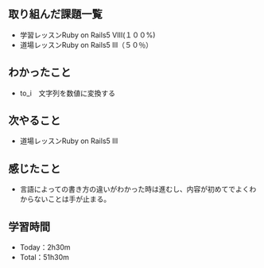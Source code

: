 ## 取り組んだ課題一覧
- 学習レッスンRuby on Rails5 Ⅷ(１００%)
- 道場レッスンRuby on Rails5 Ⅲ（５０％）
## わかったこと
- to_i　文字列を数値に変換する
## 次やること
- 道場レッスンRuby on Rails5 Ⅲ
## 感じたこと
- 言語によっての書き方の違いがわかった時は進むし、内容が初めてでよくわからないことは手が止まる。
## 学習時間
- Today：2h30m
- Total：51h30m
